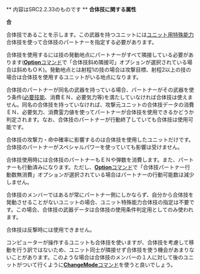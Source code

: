 ** 内容はSRC2.2.33のものです **
**合体技に関する属性**

**合**

合体技であることを示します。この武器を持つユニットには[ユニット用特殊能力](ユニット用特殊能力.md)合体技を使って合体技のパートナーを指定する必要があります。

合体技を使用するには技の発動地点にパートナーがすべて隣接している必要があります([**Option**コマンド](Optionコマンド.md)で「合体技斜め隣接可」オプションが選択されている場合は斜めもＯＫ)。発動地点とは射程1の技の場合は攻撃目標、射程2以上の技の場合は合体技を使用するユニットがいる地点になります。

合体技のパートナーが同名の武器を持っている場合、パートナーがその武器を使う条件([必要技能](必要技能.md)、消費ＥＮ、必要気力等)を満たしていなければ合体技は使えません。同名の合体技を持っていなければ、攻撃元ユニットの合体技データの消費ＥＮ、必要気力、消費霊力値を使ってパートナーが合体技を使用できるかどうか判定されます。なお、合体技のパートナーが行動終了していても合体技は使用可能です。

合体技の攻撃力・命中確率に影響するのは合体技を使用したユニットだけです。合体技のパートナーがスペシャルパワーを使っていても影響は受けません。

合体技使用時には合体技のパートナーもＥＮや弾数を消費します。また、パートナーも行動済みになります。ただし、[**Option**コマンド](Optionコマンド.md)で「合体技パートナー行動数無消費」オプションが選択されている場合はパートナーの行動可能数は減少しません。

合体技のメンバーではあるが常にパートナー側にしかならず、自分から合体技を発動させることがないユニットの場合、ユニット特殊能力合体技の指定は不要です。この場合、合体技の武器データは合体技の使用条件判定用としてのみ使われます。

合体技は反撃時には使用できません。

コンピューターが操作するユニットも合体技を使いますが、合体技を考慮して移動を行う訳ではないため、ユニット同士が隣接せず合体技を使う機会があまりないことがあります。このような場合は合体技のメンバーの１人に対して後のユニットがついて行くように[**ChangeMode**コマンド](ChangeModeコマンド.md)を使うと良いでしょう。

